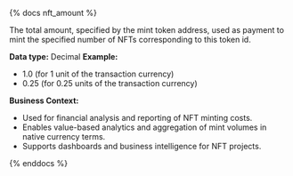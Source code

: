 {% docs nft_amount %}

The total amount, specified by the mint token address, used as payment to mint the specified number of NFTs corresponding to this token id.

**Data type:** Decimal
**Example:**
- 1.0 (for 1 unit of the transaction currency)
- 0.25 (for 0.25 units of the transaction currency)

**Business Context:**
- Used for financial analysis and reporting of NFT minting costs.
- Enables value-based analytics and aggregation of mint volumes in native currency terms.
- Supports dashboards and business intelligence for NFT projects.

{% enddocs %}